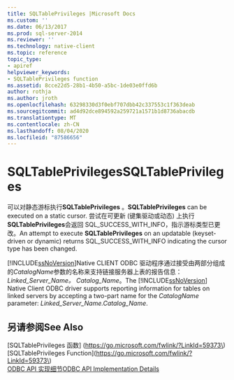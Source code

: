 ```yaml
---
title: SQLTablePrivileges |Microsoft Docs
ms.custom: ''
ms.date: 06/13/2017
ms.prod: sql-server-2014
ms.reviewer: ''
ms.technology: native-client
ms.topic: reference
topic_type:
- apiref
helpviewer_keywords:
- SQLTablePrivileges function
ms.assetid: 8cce22d5-28b1-4b50-a5bc-1de03e0ffd6b
author: rothja
ms.author: jroth
ms.openlocfilehash: 63298330d3f0ebf707dbb42c337553c1f363deab
ms.sourcegitcommit: ad4d92dce894592a259721a1571b1d8736abacdb
ms.translationtype: MT
ms.contentlocale: zh-CN
ms.lasthandoff: 08/04/2020
ms.locfileid: "87586656"
---
```

# <a name="sqltableprivileges"></a><span data-ttu-id="24040-102">SQLTablePrivileges</span><span class="sxs-lookup"><span data-stu-id="24040-102">SQLTablePrivileges</span></span>
  <span data-ttu-id="24040-103">可以对静态游标执行**SQLTablePrivileges** 。</span><span class="sxs-lookup"><span data-stu-id="24040-103">**SQLTablePrivileges** can be executed on a static cursor.</span></span> <span data-ttu-id="24040-104">尝试在可更新 (键集驱动或动态) 上执行**SQLTablePrivileges**会返回 SQL_SUCCESS_WITH_INFO，指示游标类型已更改。</span><span class="sxs-lookup"><span data-stu-id="24040-104">An attempt to execute **SQLTablePrivileges** on an updatable (keyset-driven or dynamic) returns SQL_SUCCESS_WITH_INFO indicating the cursor type has been changed.</span></span>  
  
 <span data-ttu-id="24040-105">[!INCLUDE[ssNoVersion](../../includes/ssnoversion-md.md)]Native CLIENT ODBC 驱动程序通过接受由两部分组成的*CatalogName*参数的名称来支持链接服务器上表的报告信息： *Linked_Server_Name。 Catalog_Name*。</span><span class="sxs-lookup"><span data-stu-id="24040-105">The [!INCLUDE[ssNoVersion](../../includes/ssnoversion-md.md)] Native Client ODBC driver supports reporting information for tables on linked servers by accepting a two-part name for the *CatalogName* parameter: *Linked_Server_Name.Catalog_Name*.</span></span>  
  
## <a name="see-also"></a><span data-ttu-id="24040-106">另请参阅</span><span class="sxs-lookup"><span data-stu-id="24040-106">See Also</span></span>  
 <span data-ttu-id="24040-107">[SQLTablePrivileges 函数] (https://go.microsoft.com/fwlink/?LinkId=59373\)</span><span class="sxs-lookup"><span data-stu-id="24040-107">[SQLTablePrivileges Function](https://go.microsoft.com/fwlink/?LinkId=59373\)</span></span>   
 [<span data-ttu-id="24040-108">ODBC API 实现细节</span><span class="sxs-lookup"><span data-stu-id="24040-108">ODBC API Implementation Details</span></span>](odbc-api-implementation-details.md)  
  
  
